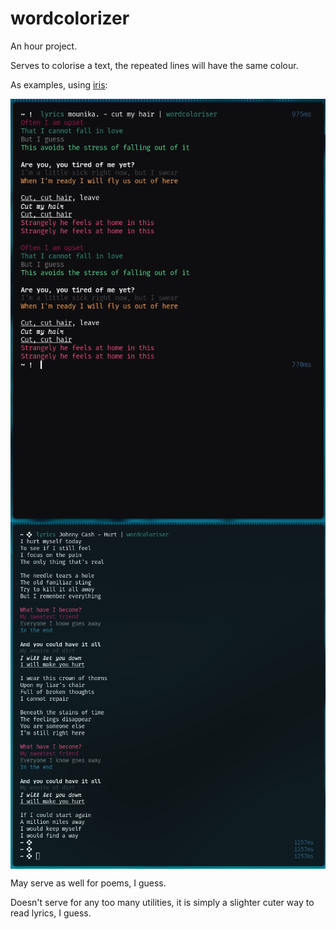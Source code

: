 # wordcolorizer

An hour project.

Serves to colorise a text, the repeated lines will have the same colour.

As examples, using [iris](https://github.com/iris-cli/iris):

<img align="center" src="/.github/preview_1.png">
<img align="center" src="/.github/preview_2.png">

May serve as well for poems, I guess.

Doesn't serve for any too many utilities, it is simply a slighter cuter way to read lyrics, I guess.
